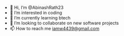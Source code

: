 - 👋 Hi, I’m @AbinashRath23
- 👀 I’m interested in coding
- 🌱 I’m currently learning btech
- 💞️ I’m looking to collaborate on new software projects
- 📫 How to reach me iamw4439@gmail.com

<!---
AbinashRath23/AbinashRath23 is a ✨ special ✨ repository because its `README.md` (this file) appears on your GitHub profile.
You can click the Preview link to take a look at your changes.
--->
